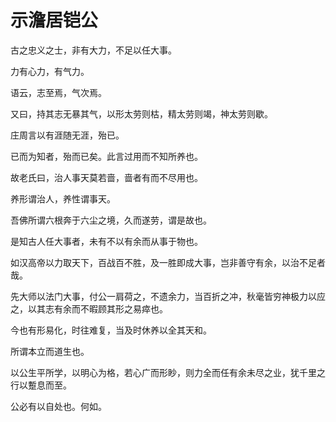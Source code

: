 # 示澹居铠公

古之忠义之士，非有大力，不足以任大事。

力有心力，有气力。

语云，志至焉，气次焉。

又曰，持其志无暴其气，以形太劳则枯，精太劳则竭，神太劳则歇。

庄周言以有涯随无涯，殆已。 

已而为知者，殆而已矣。此言过用而不知所养也。

故老氏曰，治人事天莫若啬，啬者有而不尽用也。

养形谓治人，养性谓事天。

吾佛所谓六根奔于六尘之境，久而遂劳，谓是故也。

是知古人任大事者，未有不以有余而从事于物也。

如汉高帝以力取天下，百战百不胜，及一胜即成大事，岂非善守有余，以治不足者哉。

先大师以法门大事，付公一肩荷之，不遗余力，当百折之冲，秋毫皆穷神极力以应之，以其志有余而不暇顾其形之易瘁也。

今也有形易化，时往难复，当及时休养以全其天和。

所谓本立而道生也。

以公生平所学，以明心为格，若心广而形眇，则力全而任有余未尽之业，犹千里之行以蹔息而至。

公必有以自处也。何如。